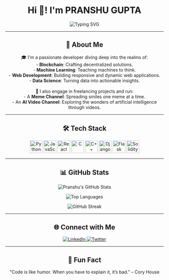 <h1 align="center">Hi 👋! I'm PRANSHU GUPTA</h1>

<p align="center">
  <img src="https://readme-typing-svg.demolab.com?font=Fira+Code&size=24&pause=1000&color=F7F7F7&center=true&vCenter=true&width=435&lines=Blockchain+%7C+ML+%7C+Web+Dev+%7C+Data+Science;Always+Learning+%26+Building+Cool+Stuff" alt="Typing SVG" />
</p>

---

<h2 align="center">🚀 About Me</h2>

<p align="center">
  🎓 I'm a passionate developer diving deep into the realms of:<br/>
  - <strong>Blockchain</strong>: Crafting decentralized solutions.<br/>
  - <strong>Machine Learning</strong>: Teaching machines to think.<br/>
  - <strong>Web Development</strong>: Building responsive and dynamic web applications.<br/>
  - <strong>Data Science</strong>: Turning data into actionable insights.<br/><br/>
  💼 I also engage in freelancing projects and run:<br/>
  - A <strong>Meme Channel</strong>: Spreading smiles one meme at a time.<br/>
  - An <strong>AI Video Channel</strong>: Exploring the wonders of artificial intelligence through videos.
</p>

---

<h2 align="center">🛠️ Tech Stack</h2>

<p align="center">
  <img src="https://cdn.jsdelivr.net/gh/devicons/devicon/icons/python/python-original.svg" height="40" alt="Python" />
  <img src="https://cdn.jsdelivr.net/gh/devicons/devicon/icons/javascript/javascript-original.svg" height="40" alt="JavaScript" />
  <img src="https://cdn.jsdelivr.net/gh/devicons/devicon/icons/react/react-original.svg" height="40" alt="React" />
  <img src="https://cdn.jsdelivr.net/gh/devicons/devicon/icons/c/c-original.svg" height="40" alt="C" />
  <img src="https://cdn.jsdelivr.net/gh/devicons/devicon/icons/cplusplus/cplusplus-original.svg" height="40" alt="C++" />
  <img src="https://cdn.jsdelivr.net/gh/devicons/devicon/icons/django/django-plain.svg" height="40" alt="Django" />
  <img src="https://cdn.jsdelivr.net/gh/devicons/devicon/icons/flask/flask-original.svg" height="40" alt="Flask" />
  <img src="https://cdn.jsdelivr.net/gh/devicons/devicon/icons/solidity/solidity-original.svg" height="40" alt="Solidity" />
</p>

---

<h2 align="center">📊 GitHub Stats</h2>

<p align="center">
  <img src="https://github-readme-stats.vercel.app/api?username=pranshugupta01&show_icons=true&theme=radical" alt="Pranshu's GitHub Stats" />
</p>

<p align="center">
  <img src="https://github-readme-stats.vercel.app/api/top-langs/?username=pranshugupta01&layout=compact&theme=radical" alt="Top Languages" />
</p>

<p align="center">
  <img src="https://github-readme-streak-stats.herokuapp.com/?user=pranshugupta01&theme=radical" alt="GitHub Streak" />
</p>

---

<h2 align="center">🌐 Connect with Me</h2>

<p align="center">
  <a href="https://www.linkedin.com/in/pranshugupta01/">
    <img src="https://img.shields.io/badge/LinkedIn-Pranshu%20Gupta-blue?style=for-the-badge&logo=linkedin" alt="LinkedIn" />
  </a>
  <a href="https://twitter.com/pranshu_gupta01">
    <img src="https://img.shields.io/badge/Twitter-@pranshu_gupta01-1DA1F2?style=for-the-badge&logo=twitter" alt="Twitter" />
  </a>
</p>

---

<h2 align="center">🎯 Fun Fact</h2>

<p align="center">
  "Code is like humor. When you have to explain it, it’s bad." – Cory House
</p>

